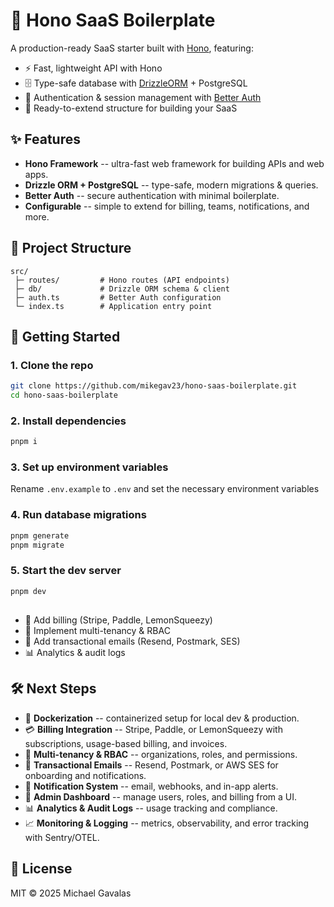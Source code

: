 # 🚀 Hono SaaS Boilerplate

A production-ready SaaS starter built with [Hono](https://hono.dev), featuring:

- ⚡ Fast, lightweight API with Hono
- 🗄️ Type-safe database with [DrizzleORM](https://orm.drizzle.team/) + PostgreSQL
- 🔑 Authentication & session management with [Better Auth](https://better-auth.com/)
- 🧩 Ready-to-extend structure for building your SaaS

## ✨ Features

- **Hono Framework** -- ultra-fast web framework for building APIs and web apps.
- **Drizzle ORM + PostgreSQL** -- type-safe, modern migrations & queries.
- **Better Auth** -- secure authentication with minimal boilerplate.
- **Configurable** -- simple to extend for billing, teams, notifications, and more.

## 📂 Project Structure

    src/
     ├─ routes/         # Hono routes (API endpoints)
     ├─ db/             # Drizzle ORM schema & client
     ├─ auth.ts         # Better Auth configuration
     └─ index.ts        # Application entry point

## 🚀 Getting Started

### 1. Clone the repo

```bash
git clone https://github.com/mikegav23/hono-saas-boilerplate.git
cd hono-saas-boilerplate
```

### 2. Install dependencies

```bash
pnpm i
```

### 3. Set up environment variables

Rename `.env.example` to `.env` and set the necessary environment variables

### 4. Run database migrations

```bash
pnpm generate
pnpm migrate
```

### 5. Start the dev server

```bash
pnpm dev
```

##

- 🔧 Add billing (Stripe, Paddle, LemonSqueezy)
- 👥 Implement multi-tenancy & RBAC
- 📧 Add transactional emails (Resend, Postmark, SES)
- 📊 Analytics & audit logs

## 🛠️ Next Steps

- 🐳 **Dockerization** -- containerized setup for local dev & production.
- 💳 **Billing Integration** -- Stripe, Paddle, or LemonSqueezy with subscriptions, usage-based billing, and invoices.
- 👥 **Multi-tenancy & RBAC** -- organizations, roles, and permissions.
- 📧 **Transactional Emails** -- Resend, Postmark, or AWS SES for onboarding and notifications.
- 🔔 **Notification System** -- email, webhooks, and in-app alerts.
- 🎨 **Admin Dashboard** -- manage users, roles, and billing from a UI.
- 📊 **Analytics & Audit Logs** -- usage tracking and compliance.
- 📈 **Monitoring & Logging** -- metrics, observability, and error tracking with Sentry/OTEL.

## 📜 License

MIT © 2025 Michael Gavalas
